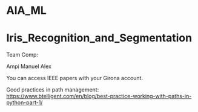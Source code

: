 # AIA_ML

# Iris_Recognition_and_Segmentation

Team Comp:

Ampi
Manuel
Alex

You can access IEEE papers with your Girona account.

Good practices in path management:
https://www.btelligent.com/en/blog/best-practice-working-with-paths-in-python-part-1/